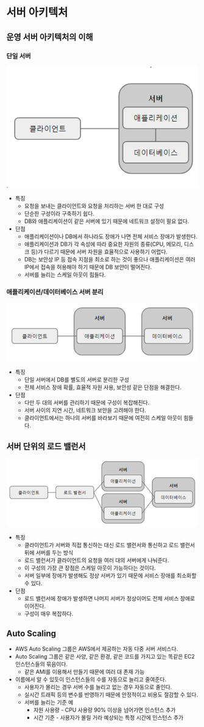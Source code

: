 # 서버 아키텍처
## 운영 서버 아키텍처의 이해

### 단일 서버
![img.png](../../../image/single-server.png)
- 특징
    - 요청을 보내는 클라이언트와 요청을 처리하는 서버 한 대로 구성
    - 단순한 구성이라 구축하기 쉽다.
    - DB와 애플리케이션이 같은 서버에 있기 때문에 네트워크 설정이 필요 없다.
- 단점
    - 애플리케이션이나 DB에서 하나라도 장애가 나면 전체 서비스 장애가 발생한다.
    - 애플리케이션과 DB가 각 속성에 따라 중요한 자원의 종류(CPU, 메모리, 디스크 등)가 다르기 때문에 서버 자원을 효율적으로 사용하기 어렵다.
    - DB는 보안상 IP 등 접속 지점을 최소로 하는 것이 좋으나 애플리케이션은 여러 IP에서 접속을 허용해야 하기 때문에 DB 보안이 떨어진다.
    - 서버를 늘리는 스케일 아웃이 힘들다.

### 애플리케이션/데이터베이스 서버 분리
![img_1.png](../../../image/server-db.png)
- 특징
    - 단일 서버에서 DB를 별도의 서버로 분리한 구성
    - 전체 서비스 장애 확률, 효율적 자원 사용, 보안성 같은 단점을 해결한다.
- 단점
    - 다만 두 대의 서버를 관리하기 때문에 구성이 복잡해진다.
    - 서버 사이의 지연 시간, 네트워크 보안을 고려해야 한다.
    - 클라이언트에서는 하나의 서버를 바라보기 때문에 여전히 스케일 아웃이 힘들다.

## 서버 단위의 로드 밸런서
![img_2.png](../../../image/load-balance-server.png)
- 특징
    - 클라이언트가 서버와 직접 통신하는 대신 로드 밸런서와 통신하고 로드 밸런서 뒤에 서버를 두는 방식
    - 로드 밸런서가 클라이언트의 요청을 여러 대의 서버에게 나눠준다.
    - 이 구성의 가장 큰 장점은 스케일 아웃이 가능하다는 것이다.
    - 서버 일부에 장애가 발생해도 정상 서버가 있기 때문에 서비스 장애를 최소화할 수 있다.
- 단점
    - 로드 밸런서에 장애가 발생하면 나머지 서버가 정상이어도 전체 서비스 장애로 이어진다.
    - 구성이 매우 복잡하다.

## Auto Scaling

- AWS Auto Scaling 그룹은 AWS에서 제공하는 자동 다중 서버 서비스다.
- Auto Scaling 그룹은 같은 사양, 같은 환경, 같은 코드를 가지고 있는 똑같은 EC2 인스턴스들의 묶음이다.
    - 같은 AMI를 이용해서 만들기 때문에 여러 대 존재 가능
- 이름에서 알 수 있듯이 인스턴스들의 수를 자동으로 늘리고 줄여준다.
    - 사용자가 몰리는 경우 서버 수를 늘리고 없는 경우 자동으로 줄인다.
    - 실시간 트래픽 등의 변수를 반영하기 때문에 안정적이고 비용도 절감할 수 있다.
    - 서버를 늘리는 기준 예
        - 자원 사용량 - CPU 사용량 90% 이상을 넘어가면 인스턴스 추가
        - 시간 기준 - 사용자가 몰릴 거라 예상되는 특정 시간에 인스턴스 추가
